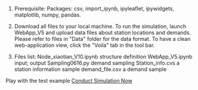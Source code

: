 1. Prerequisite:
Packages: csv, import_ipynb, ipyleaflet, ipywidgets, matplotlib, numpy, pandas. 

2. Download all files to your local machine.
To run the simulation, launch WebApp_V5 and upload data files about station locations and demands. Please refer to files in "Data" folder for the data format.
To have a clean web-application view, click the "Voila" tab in the tool bar.

3. Files list:
Node_xiaotian_V10.ipynb    structure definition
WebApp_V5.ipynb		       input; output
Sampling0616.py		       demand sampling
Station_info.cvs           a station information sample
demand_file.csv            a demand sample

Play with the test example
[Conduct Simulation Now](http://127.0.0.1:8888/voila/render/Box/Xiaotian's%20Research/EV%20Simulation/WebApp_V4.ipynb)
